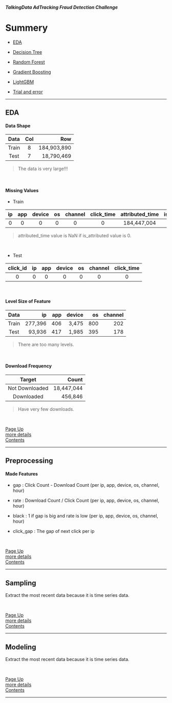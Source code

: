 ##### TalkingData AdTracking Fraud Detection Challenge
# Summery

* [EDA](#EDA)

* [Decision Tree](#decision-tree)

* [Random Forest](#random-forest)

* [Gradient Boosting](#gradient-boosting)

* [LightGBM](#lightgbm)

* [Trial and error](trial/Trial.md)

---

## EDA

#### Data Shape

| Data | Col | Row |
|:----:|:---:|----:|
| Train | 8 | 184,903,890 |
| Test | 7 | 18,790,469 |

> The data is very large!!!

<br>

#### Missing Values

* Train

| ip | app | device | os | channel | click_time | attributed_time | is_attributed |
|:--:|:---:|:------:|:--:|:-------:|:----------:|:---------------:|:-------------:|
| 0 | 0 | 0 | 0 | 0 | 0 | 184,447,004 | 0 |

> attributed_time value is NaN if is_attributed value is 0.

<br>

* Test

| click_id | ip | app | device | os | channel | click_time |
|:--------:|:--:|:---:|:------:|:--:|:-------:|:----------:|
| 0 | 0 | 0 | 0 | 0 | 0 | 0 |

<br>

#### Level Size of Feature

| Data | ip | app | device | os | channel |
|:----:|---:|----:|-------:|---:|--------:|
| Train | 277,396 | 406 | 3,475 | 800 | 202 |
| Test | 93,936 | 417 | 1,985 | 395 | 178 |

> There are too many levels.

<br>

#### Download Frequency

| Target | Count |
|:------:|------:|
| Not Downloaded | 18,447,044 |
| Downloaded | 456,846 |

> Have very few downloads.

<br>

[Page Up](#Summery) <br>
[more details](01_EDA.md) <br>
[Contents](README.md) <br>

---

## Preprocessing

#### Made Features

* gap : Click Count - Download Count (per ip, app, device, os, channel, hour)

* rate : Download Count / Click Count (per ip, app, device, os, channel, hour)

* black : 1 if gap is big and rate is low (per ip, app, device, os, channel, hour)

* click_gap : The gap of next click per ip

<br>

[Page Up](#Summery) <br>
[more details](02_Preprocessing.md) <br>
[Contents](README.md) <br>

---

## Sampling

Extract the most recent data because it is time series data.

<br>

[Page Up](#Summery) <br>
[more details](03_Sampling.md) <br>
[Contents](README.md) <br>

---

## Modeling

Extract the most recent data because it is time series data.

<br>

[Page Up](#Summery) <br>
[more details](04_Modeling.md) <br>
[Contents](README.md) <br>

---
